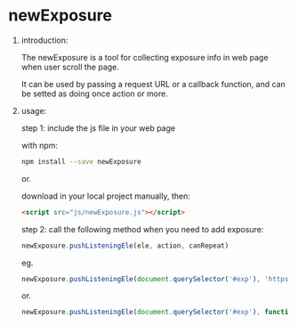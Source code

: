 # newExposure

1. introduction:

    The newExposure is a tool for collecting exposure info in web page when user scroll the page.

    It can be used by passing a request URL or a callback function, and can be setted as doing once action or more.

2. usage:

    step 1: include the js file in your web page

    with npm:

      ```bash
      npm install --save newExposure
      ```

      or.

      download in your local project manually, then:

      ```html
      <script src="js/newExposure.js"></script>
      ```

    step 2: call the following method when you need to add exposure:

      ```javascript
      newExposure.pushListeningEle(ele, action, canRepeat)
      ```

      eg.

      ```javascript
      newExposure.pushListeningEle(document.querySelector('#exp'), 'https://xxx.com/1.gif', false);
      ```

      or.

      ```javascript
      newExposure.pushListeningEle(document.querySelector('#exp'), function () {console.log('showing...');}, true);
      ```
